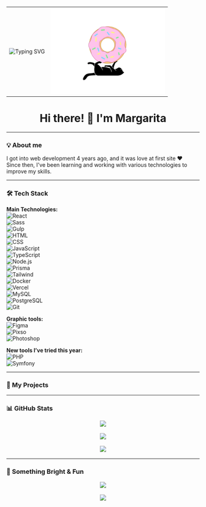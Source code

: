 <table>
  <tr>
    <td>

<img src="https://readme-typing-svg.demolab.com?font=Fira+Code&size=24&duration=3000&pause=1000&color=000000&center=false&vCenter=true&width=500&lines=Hi%2C+I'm+Rita+%F0%9F%91%8B;Welcome+to+my+GitHub+profile!" alt="Typing SVG" />

</td>
    <td>
      <img src="https://github.com/Margin-interteiment/Margin-interteiment/blob/main/images/f8fc1b63-4cd5-42fb-9ecb-def3b84ae6fc.gif?raw=true" width="300px" />
    </td>
  </tr>
</table>

<h1 align="center">Hi there! 👋 I'm Margarita</h1>

---

### 💡 About me

I got into web development 4 years ago, and it was love at first site ❤️  
Since then, I've been learning and working with various technologies to improve my skills.

---

### 🛠️ Tech Stack

**Main Technologies:**  
![React](https://img.shields.io/badge/-React-20232A?style=flat&logo=react)  
![Sass](https://img.shields.io/badge/-Sass-CC6699?style=flat&logo=sass)  
![Gulp](https://img.shields.io/badge/-Gulp-CF4647?style=flat&logo=gulp)  
![HTML](https://img.shields.io/badge/-HTML5-E34F26?style=flat&logo=html5)  
![CSS](https://img.shields.io/badge/-CSS3-1572B6?style=flat&logo=css3)  
![JavaScript](https://img.shields.io/badge/-JavaScript-F7DF1E?style=flat&logo=javascript&logoColor=black)  
![TypeScript](https://img.shields.io/badge/-TypeScript-3178C6?style=flat&logo=typescript)  
![Node.js](https://img.shields.io/badge/-Node.js-339933?style=flat&logo=nodedotjs)  
![Prisma](https://img.shields.io/badge/-Prisma-2D3748?style=flat&logo=prisma)  
![Tailwind](https://img.shields.io/badge/-Tailwind-06B6D4?style=flat&logo=tailwindcss)  
![Docker](https://img.shields.io/badge/-Docker-2496ED?style=flat&logo=docker)  
![Vercel](https://img.shields.io/badge/-Vercel-000000?style=flat&logo=vercel)  
![MySQL](https://img.shields.io/badge/-MySQL-4479A1?style=flat&logo=mysql)  
![PostgreSQL](https://img.shields.io/badge/-PostgreSQL-4169E1?style=flat&logo=postgresql)  
![Git](https://img.shields.io/badge/-Git-F05032?style=flat&logo=git)

**Graphic tools:**  
![Figma](https://img.shields.io/badge/-Figma-F24E1E?style=flat&logo=figma)  
![Pixso](https://img.shields.io/badge/-Pixso-6200EA?style=flat&logo=pixso&logoColor=white)  
![Photoshop](https://img.shields.io/badge/-Photoshop-31A8FF?style=flat&logo=adobephotoshop)

**New tools I’ve tried this year:**  
![PHP](https://img.shields.io/badge/-PHP-777BB4?style=flat&logo=php)  
![Symfony](https://img.shields.io/badge/-Symfony-000000?style=flat&logo=symfony)

---

### 📂 My Projects

<!-- Здесь будет добавлена красивая сетка или карточки проектов по фото, которую ты позже отправишь -->

---

### 📊 GitHub Stats

<p align="center">
  <img src="https://github-readme-stats.vercel.app/api?username=YourGitHubUsername&show_icons=true&theme=tokyonight" />
</p>
<p align="center">
  <img src="https://github-readme-streak-stats.herokuapp.com/?user=YourGitHubUsername&theme=tokyonight" />
</p>
<p align="center">
  <img src="https://github-readme-stats.vercel.app/api/top-langs/?username=YourGitHubUsername&layout=compact&theme=tokyonight" />
</p>

---

### 🌟 Something Bright & Fun

<p align="center">
  <img src="https://readme-typing-svg.herokuapp.com?font=Fira+Code&size=24&pause=1000&color=FFFFFF&center=true&vCenter=true&width=600&lines=Hi%2C+I'm+Rita+%F0%9F%91%8B;Welcome+to+my+GitHub+profile!" />
</p>

<p align="center">
  <img src="https://capsule-render.vercel.app/api?type=waving&color=0:FF61A6,100:4ECDC4&height=200&section=footer&text=Hi%2C+I'm+Rita+%F0%9F%91%8B%3BWelcome+to+my+GitHub+profile!&fontSize=40&fontColor=ffffff" />
</p>





<!--




---

